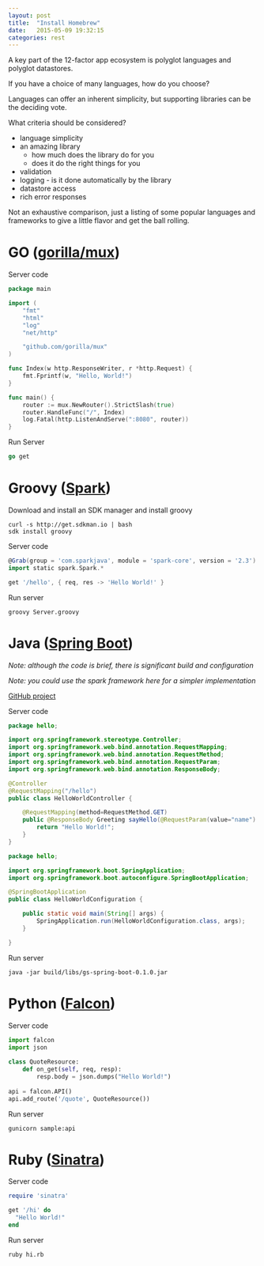 ```yaml
---
layout: post
title:  "Install Homebrew"
date:   2015-05-09 19:32:15
categories: rest
---
```


A key part of the 12-factor app ecosystem is polyglot languages and polyglot datastores. 

If you have a choice of many languages, how do you choose?

Languages can offer an inherent simplicity, but supporting libraries can be the deciding vote.

What criteria should be considered?

- language simplicity
- an amazing library
  - how much does the library do for you
  - does it do the right things for you
- validation
- logging - is it done automatically by the library
- datastore access
- rich error responses

Not an exhaustive comparison, just a listing of some popular languages and frameworks to give a little flavor and get the ball rolling.


# GO ([gorilla/mux](https://github.com/gorilla/mux))

Server code

```go
package main

import (
    "fmt"
    "html"
    "log"
    "net/http"

    "github.com/gorilla/mux"
)

func Index(w http.ResponseWriter, r *http.Request) {
    fmt.Fprintf(w, "Hello, World!")
}

func main() {
    router := mux.NewRouter().StrictSlash(true)
    router.HandleFunc("/", Index)
    log.Fatal(http.ListenAndServe(":8080", router))
}
```

Run Server

```go
go get
```




# Groovy ([Spark](http://sparkjava.com/))

Download and install an SDK manager and install groovy

```
curl -s http://get.sdkman.io | bash
sdk install groovy
```

Server code

```groovy
@Grab(group = 'com.sparkjava', module = 'spark-core', version = '2.3')
import static spark.Spark.*

get '/hello', { req, res -> 'Hello World!' }
```

Run server

```
groovy Server.groovy
```


# Java ([Spring Boot]())

_Note: although the code is brief, there is significant build and configuration_

_Note: you could use the spark framework here for a simpler implementation_

[GitHub project](https://github.com/spring-guides/gs-actuator-service)

Server code



```java
package hello;

import org.springframework.stereotype.Controller;
import org.springframework.web.bind.annotation.RequestMapping;
import org.springframework.web.bind.annotation.RequestMethod;
import org.springframework.web.bind.annotation.RequestParam;
import org.springframework.web.bind.annotation.ResponseBody;

@Controller
@RequestMapping("/hello")
public class HelloWorldController {

    @RequestMapping(method=RequestMethod.GET)
    public @ResponseBody Greeting sayHello(@RequestParam(value="name") String name) {
        return "Hello World!";
    }
}
```

```java
package hello;

import org.springframework.boot.SpringApplication;
import org.springframework.boot.autoconfigure.SpringBootApplication;

@SpringBootApplication
public class HelloWorldConfiguration {

	public static void main(String[] args) {
		SpringApplication.run(HelloWorldConfiguration.class, args);
	}

}
```

Run server

```
java -jar build/libs/gs-spring-boot-0.1.0.jar
```


# Python ([Falcon](http://falconframework.org/))

Server code

```python
import falcon
import json
 
class QuoteResource:
    def on_get(self, req, resp):
        resp.body = json.dumps("Hello World!")
 
api = falcon.API()
api.add_route('/quote', QuoteResource())
```

Run server

```
gunicorn sample:api
```


# Ruby ([Sinatra](http://www.sinatrarb.com/))

Server code

```ruby
require 'sinatra'

get '/hi' do
  "Hello World!"
end
```

Run server

```
ruby hi.rb
```

